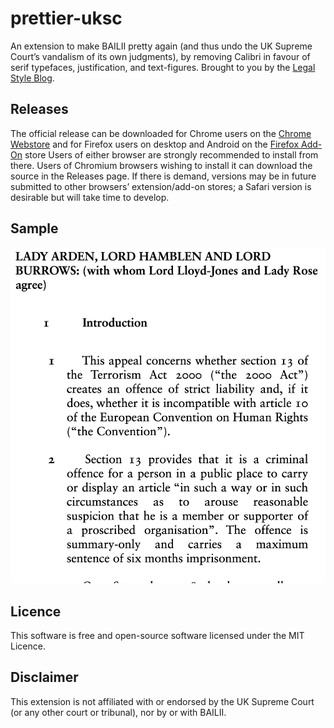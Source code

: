 # prettier-uksc
An extension to make BAILII pretty again (and thus undo the UK Supreme Court’s vandalism of its own judgments), by removing Calibri in favour of serif typefaces, justification, and text-figures.  Brought to you by the [Legal Style Blog](https://www.legalstyle.co.uk/).
## Releases
The official release can be downloaded for Chrome users on  the [Chrome Webstore](https://chrome.google.com/webstore/detail/prettier-uksc/fmoeaeaikfmihnpkdabidknamagnkhcg) and for Firefox users on desktop and Android on the [Firefox Add-On](https://addons.mozilla.org/en-US/firefox/addon/prettier-uksc/) store Users of either browser are strongly recommended to install from there.  Users of Chromium browsers wishing to install it can download the source in the Releases page.  If there is demand, versions may be in future submitted to other browsers’ extension/add-on stores; a Safari version is desirable but will take time to develop.
## Sample
![picture of judgment but pretty](sample.png "Sample")

## Licence
This software is free and open-source software licensed under the MIT Licence.
## Disclaimer
This extension is not affiliated with or endorsed by the UK Supreme Court (or any other court or tribunal), nor by or with BAILII.
